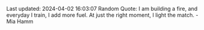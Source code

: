 Last updated: 2024-04-02 16:03:07
Random Quote: I am building a fire, and everyday I train, I add more fuel. At just the right moment, I light the match. - Mia Hamm
